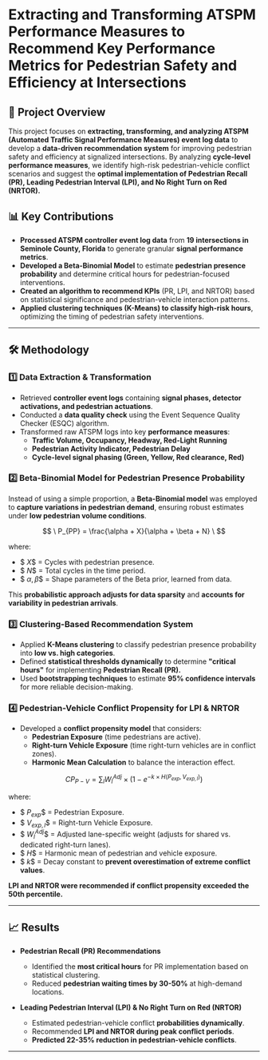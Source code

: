 # **Extracting and Transforming ATSPM Performance Measures to Recommend Key Performance Metrics for Pedestrian Safety and Efficiency at Intersections**

## **🚦 Project Overview**
This project focuses on **extracting, transforming, and analyzing ATSPM (Automated Traffic Signal Performance Measures) event log data** to develop a **data-driven recommendation system** for improving pedestrian safety and efficiency at signalized intersections. By analyzing **cycle-level performance measures**, we identify high-risk pedestrian-vehicle conflict scenarios and suggest the **optimal implementation of Pedestrian Recall (PR), Leading Pedestrian Interval (LPI), and No Right Turn on Red (NRTOR).**

## **📊 Key Contributions**
- **Processed ATSPM controller event log data** from **19 intersections in Seminole County, Florida** to generate granular **signal performance metrics**.
- **Developed a Beta-Binomial Model** to estimate **pedestrian presence probability** and determine critical hours for pedestrian-focused interventions.
- **Created an algorithm to recommend KPIs** (PR, LPI, and NRTOR) based on statistical significance and pedestrian-vehicle interaction patterns.
- **Applied clustering techniques (K-Means) to classify high-risk hours**, optimizing the timing of pedestrian safety interventions.

---

## **🛠️ Methodology**
### **1️⃣ Data Extraction & Transformation**
- Retrieved **controller event logs** containing **signal phases, detector activations, and pedestrian actuations**.
- Conducted a **data quality check** using the Event Sequence Quality Checker (ESQC) algorithm.
- Transformed raw ATSPM logs into key **performance measures**:
  - **Traffic Volume, Occupancy, Headway, Red-Light Running**
  - **Pedestrian Activity Indicator, Pedestrian Delay**
  - **Cycle-level signal phasing (Green, Yellow, Red clearance, Red)**

### **2️⃣ Beta-Binomial Model for Pedestrian Presence Probability**
Instead of using a simple proportion, a **Beta-Binomial model** was employed to **capture variations in pedestrian demand**, ensuring robust estimates under **low pedestrian volume conditions**.

$$
\
P_{PP} = \frac{\alpha + X}{\alpha + \beta + N}
\
$$

where:
- $$\ X \$$ = Cycles with pedestrian presence.
- $$\ N \$$ = Total cycles in the time period.
- $$\ \alpha, \beta \$$ = Shape parameters of the Beta prior, learned from data.

This **probabilistic approach adjusts for data sparsity** and **accounts for variability in pedestrian arrivals**.

### **3️⃣ Clustering-Based Recommendation System**
- Applied **K-Means clustering** to classify pedestrian presence probability into **low vs. high categories**.
- Defined **statistical thresholds dynamically** to determine **"critical hours"** for implementing **Pedestrian Recall (PR).**
- Used **bootstrapping techniques** to estimate **95% confidence intervals** for more reliable decision-making.

### **4️⃣ Pedestrian-Vehicle Conflict Propensity for LPI & NRTOR**
- Developed a **conflict propensity model** that considers:
  - **Pedestrian Exposure** (time pedestrians are active).
  - **Right-turn Vehicle Exposure** (time right-turn vehicles are in conflict zones).
  - **Harmonic Mean Calculation** to balance the interaction effect.

$$
\
CP_{P-V} = \sum_l W_l^{Adj} \times (1 - e^{-k \times H(P_{exp}, V_{exp,l})})
\
$$

where:
- $$\ P_{exp} \$$ = Pedestrian Exposure.
- $$\  V_{exp,l} \$$ = Right-turn Vehicle Exposure.
- $$\ W_l^{Adj} \$$ = Adjusted lane-specific weight (adjusts for shared vs. dedicated right-turn lanes).
- $$\ H \$$ = Harmonic mean of pedestrian and vehicle exposure.
- $$\ k \$$ = Decay constant to **prevent overestimation of extreme conflict values**.

**LPI and NRTOR were recommended if conflict propensity exceeded the 50th percentile.**

---

## **📈 Results**
- **Pedestrian Recall (PR) Recommendations**
  - Identified the **most critical hours** for PR implementation based on statistical clustering.
  - Reduced **pedestrian waiting times by 30-50%** at high-demand locations.

- **Leading Pedestrian Interval (LPI) & No Right Turn on Red (NRTOR)**
  - Estimated pedestrian-vehicle conflict **probabilities dynamically**.
  - Recommended **LPI and NRTOR during peak conflict periods**.
  - **Predicted 22-35% reduction in pedestrian-vehicle conflicts**.

---
